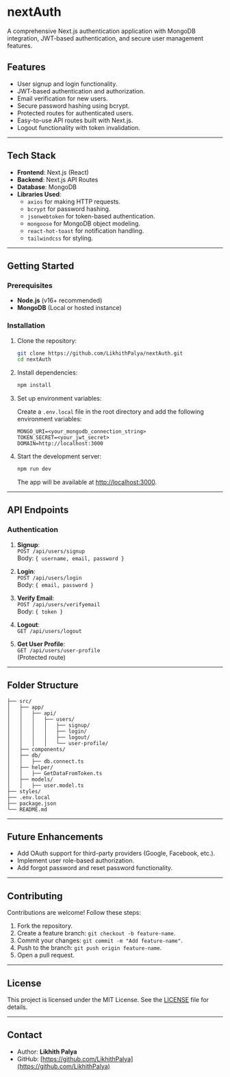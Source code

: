 # nextAuth

A comprehensive Next.js authentication application with MongoDB integration, JWT-based authentication, and secure user management features.

## Features

- User signup and login functionality.
- JWT-based authentication and authorization.
- Email verification for new users.
- Secure password hashing using bcrypt.
- Protected routes for authenticated users.
- Easy-to-use API routes built with Next.js.
- Logout functionality with token invalidation.

---

## Tech Stack

- **Frontend**: Next.js (React)
- **Backend**: Next.js API Routes
- **Database**: MongoDB
- **Libraries Used**:
  - `axios` for making HTTP requests.
  - `bcrypt` for password hashing.
  - `jsonwebtoken` for token-based authentication.
  - `mongoose` for MongoDB object modeling.
  - `react-hot-toast` for notification handling.
  - `tailwindcss` for styling.

---

## Getting Started

### Prerequisites

- **Node.js** (v16+ recommended)
- **MongoDB** (Local or hosted instance)

### Installation

1. Clone the repository:

   ```bash
   git clone https://github.com/LikhithPalya/nextAuth.git
   cd nextAuth
   ```

2. Install dependencies:

   ```bash
   npm install
   ```

3. Set up environment variables:

   Create a `.env.local` file in the root directory and add the following environment variables:

   ```env
   MONGO_URI=<your_mongodb_connection_string>
   TOKEN_SECRET=<your_jwt_secret>
   DOMAIN=http://localhost:3000
   ```

4. Start the development server:

   ```bash
   npm run dev
   ```

   The app will be available at [http://localhost:3000](http://localhost:3000).

---

## API Endpoints

### Authentication

1. **Signup**:  
   `POST /api/users/signup`  
   Body: `{ username, email, password }`

2. **Login**:  
   `POST /api/users/login`  
   Body: `{ email, password }`

3. **Verify Email**:  
   `POST /api/users/verifyemail`  
   Body: `{ token }`

4. **Logout**:  
   `GET /api/users/logout`

5. **Get User Profile**:  
   `GET /api/users/user-profile`  
   (Protected route)

---

## Folder Structure

```
├── src/
│   ├── app/
│   │   ├── api/
│   │   │   ├── users/
│   │   │   │   ├── signup/
│   │   │   │   ├── login/
│   │   │   │   ├── logout/
│   │   │   │   └── user-profile/
│   ├── components/
│   ├── db/
│   │   ├── db.connect.ts
│   ├── helper/
│   │   ├── GetDataFromToken.ts
│   ├── models/
│   │   ├── user.model.ts
├── styles/
├── .env.local
├── package.json
└── README.md
```

---

## Future Enhancements

- Add OAuth support for third-party providers (Google, Facebook, etc.).
- Implement user role-based authorization.
- Add forgot password and reset password functionality.

---

## Contributing

Contributions are welcome! Follow these steps:

1. Fork the repository.
2. Create a feature branch: `git checkout -b feature-name`.
3. Commit your changes: `git commit -m "Add feature-name"`.
4. Push to the branch: `git push origin feature-name`.
5. Open a pull request.

---

## License

This project is licensed under the MIT License. See the [LICENSE](LICENSE) file for details.

---

## Contact

- Author: **Likhith Palya**  
- GitHub: [https://github.com/LikhithPalya](https://github.com/LikhithPalya)

